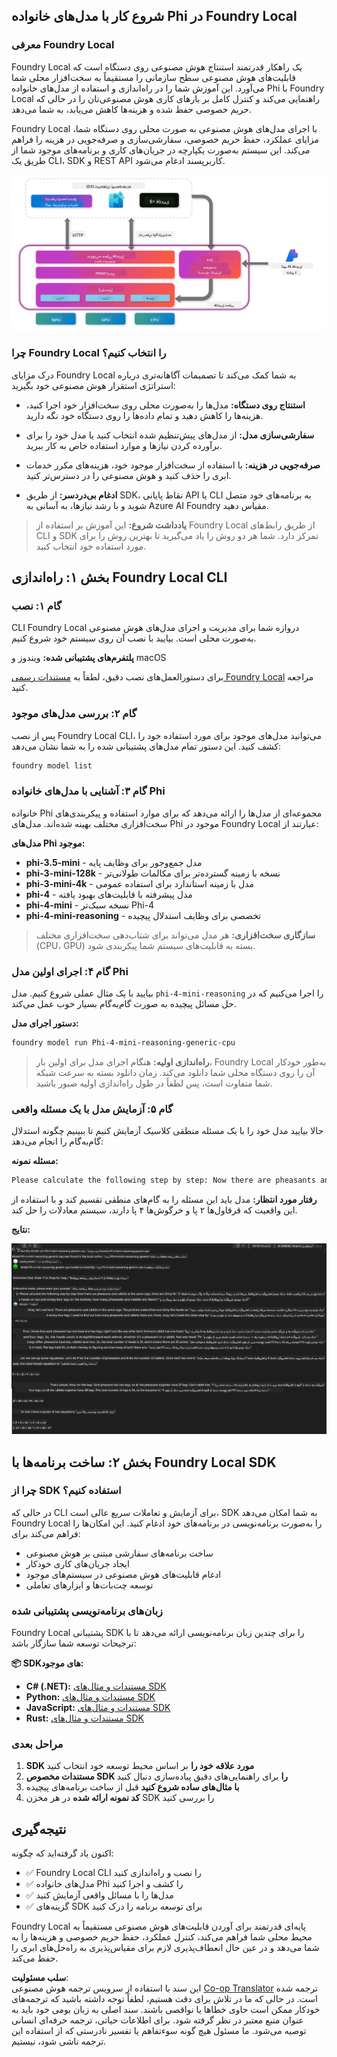<!--
CO_OP_TRANSLATOR_METADATA:
{
  "original_hash": "52973a5680a65a810aa80b7036afd31f",
  "translation_date": "2025-07-16T19:42:26+00:00",
  "source_file": "md/01.Introduction/02/07.FoundryLocal.md",
  "language_code": "fa"
}
-->
## شروع کار با مدل‌های خانواده Phi در Foundry Local

### معرفی Foundry Local

Foundry Local یک راهکار قدرتمند استنتاج هوش مصنوعی روی دستگاه است که قابلیت‌های هوش مصنوعی سطح سازمانی را مستقیماً به سخت‌افزار محلی شما می‌آورد. این آموزش شما را در راه‌اندازی و استفاده از مدل‌های خانواده Phi با Foundry Local راهنمایی می‌کند و کنترل کامل بر بارهای کاری هوش مصنوعی‌تان را در حالی که حریم خصوصی حفظ شده و هزینه‌ها کاهش می‌یابد، به شما می‌دهد.

Foundry Local با اجرای مدل‌های هوش مصنوعی به صورت محلی روی دستگاه شما، مزایای عملکرد، حفظ حریم خصوصی، سفارشی‌سازی و صرفه‌جویی در هزینه را فراهم می‌کند. این سیستم به‌صورت یکپارچه در جریان‌های کاری و برنامه‌های موجود شما از طریق یک CLI، SDK و REST API کاربرپسند ادغام می‌شود.

![arch](../../../../../translated_images/foundry-local-arch.8823e321dd8258d7d68815ddb0153503587142ff32e6997041c7cf0c9df24b49.fa.png)

### چرا Foundry Local را انتخاب کنیم؟

درک مزایای Foundry Local به شما کمک می‌کند تا تصمیمات آگاهانه‌تری درباره استراتژی استقرار هوش مصنوعی خود بگیرید:

- **استنتاج روی دستگاه:** مدل‌ها را به‌صورت محلی روی سخت‌افزار خود اجرا کنید، هزینه‌ها را کاهش دهید و تمام داده‌ها را روی دستگاه خود نگه دارید.

- **سفارشی‌سازی مدل:** از مدل‌های پیش‌تنظیم شده انتخاب کنید یا مدل خود را برای برآورده کردن نیازها و موارد استفاده خاص به کار ببرید.

- **صرفه‌جویی در هزینه:** با استفاده از سخت‌افزار موجود خود، هزینه‌های مکرر خدمات ابری را حذف کنید و هوش مصنوعی را در دسترس‌تر کنید.

- **ادغام بی‌دردسر:** از طریق SDK، نقاط پایانی API یا CLI به برنامه‌های خود متصل شوید و با رشد نیازها، به آسانی به Azure AI Foundry مقیاس دهید.

> **یادداشت شروع:** این آموزش بر استفاده از Foundry Local از طریق رابط‌های CLI و SDK تمرکز دارد. شما هر دو روش را یاد می‌گیرید تا بهترین روش را برای مورد استفاده خود انتخاب کنید.

## بخش ۱: راه‌اندازی Foundry Local CLI

### گام ۱: نصب

CLI Foundry Local دروازه شما برای مدیریت و اجرای مدل‌های هوش مصنوعی به‌صورت محلی است. بیایید با نصب آن روی سیستم خود شروع کنیم.

**پلتفرم‌های پشتیبانی شده:** ویندوز و macOS

برای دستورالعمل‌های نصب دقیق، لطفاً به [مستندات رسمی Foundry Local](https://github.com/microsoft/Foundry-Local/blob/main/README.md) مراجعه کنید.

### گام ۲: بررسی مدل‌های موجود

پس از نصب Foundry Local CLI، می‌توانید مدل‌های موجود برای مورد استفاده خود را کشف کنید. این دستور تمام مدل‌های پشتیبانی شده را به شما نشان می‌دهد:

```bash
foundry model list
```

### گام ۳: آشنایی با مدل‌های خانواده Phi

خانواده Phi مجموعه‌ای از مدل‌ها را ارائه می‌دهد که برای موارد استفاده و پیکربندی‌های سخت‌افزاری مختلف بهینه شده‌اند. مدل‌های Phi موجود در Foundry Local عبارتند از:

**مدل‌های Phi موجود:**

- **phi-3.5-mini** - مدل جمع‌وجور برای وظایف پایه
- **phi-3-mini-128k** - نسخه با زمینه گسترده‌تر برای مکالمات طولانی‌تر
- **phi-3-mini-4k** - مدل با زمینه استاندارد برای استفاده عمومی
- **phi-4** - مدل پیشرفته با قابلیت‌های بهبود یافته
- **phi-4-mini** - نسخه سبک‌تر Phi-4
- **phi-4-mini-reasoning** - تخصصی برای وظایف استدلال پیچیده

> **سازگاری سخت‌افزاری:** هر مدل می‌تواند برای شتاب‌دهی سخت‌افزاری مختلف (CPU، GPU) بسته به قابلیت‌های سیستم شما پیکربندی شود.

### گام ۴: اجرای اولین مدل Phi

بیایید با یک مثال عملی شروع کنیم. مدل `phi-4-mini-reasoning` را اجرا می‌کنیم که در حل مسائل پیچیده به صورت گام‌به‌گام بسیار خوب عمل می‌کند.

**دستور اجرای مدل:**

```bash
foundry model run Phi-4-mini-reasoning-generic-cpu
```

> **راه‌اندازی اولیه:** هنگام اجرای مدل برای اولین بار، Foundry Local به‌طور خودکار آن را روی دستگاه محلی شما دانلود می‌کند. زمان دانلود بسته به سرعت شبکه شما متفاوت است، پس لطفاً در طول راه‌اندازی اولیه صبور باشید.

### گام ۵: آزمایش مدل با یک مسئله واقعی

حالا بیایید مدل خود را با یک مسئله منطقی کلاسیک آزمایش کنیم تا ببینیم چگونه استدلال گام‌به‌گام را انجام می‌دهد:

**مسئله نمونه:**

```txt
Please calculate the following step by step: Now there are pheasants and rabbits in the same cage, there are thirty-five heads on top and ninety-four legs on the bottom, how many pheasants and rabbits are there?
```

**رفتار مورد انتظار:** مدل باید این مسئله را به گام‌های منطقی تقسیم کند و با استفاده از این واقعیت که قرقاول‌ها ۲ پا و خرگوش‌ها ۴ پا دارند، سیستم معادلات را حل کند.

**نتایج:**

![cli](../../../../../translated_images/cli.862ec6b55c2b5d916093866d4df99190150d4198fd33ab79e586f9d6f5403089.fa.png)

## بخش ۲: ساخت برنامه‌ها با Foundry Local SDK

### چرا از SDK استفاده کنیم؟

در حالی که CLI برای آزمایش و تعاملات سریع عالی است، SDK به شما امکان می‌دهد Foundry Local را به‌صورت برنامه‌نویسی در برنامه‌های خود ادغام کنید. این امکان‌ها را فراهم می‌کند برای:

- ساخت برنامه‌های سفارشی مبتنی بر هوش مصنوعی
- ایجاد جریان‌های کاری خودکار
- ادغام قابلیت‌های هوش مصنوعی در سیستم‌های موجود
- توسعه چت‌بات‌ها و ابزارهای تعاملی

### زبان‌های برنامه‌نویسی پشتیبانی شده

Foundry Local پشتیبانی SDK را برای چندین زبان برنامه‌نویسی ارائه می‌دهد تا با ترجیحات توسعه شما سازگار باشد:

**📦 SDKهای موجود:**

- **C# (.NET):** [مستندات و مثال‌های SDK](https://github.com/microsoft/Foundry-Local/tree/main/sdk/cs)
- **Python:** [مستندات و مثال‌های SDK](https://github.com/microsoft/Foundry-Local/tree/main/sdk/python)
- **JavaScript:** [مستندات و مثال‌های SDK](https://github.com/microsoft/Foundry-Local/tree/main/sdk/js)
- **Rust:** [مستندات و مثال‌های SDK](https://github.com/microsoft/Foundry-Local/tree/main/sdk/rust)

### مراحل بعدی

1. **SDK مورد علاقه خود را** بر اساس محیط توسعه خود انتخاب کنید
2. **مستندات مخصوص SDK را** برای راهنمایی‌های دقیق پیاده‌سازی دنبال کنید
3. **با مثال‌های ساده شروع کنید** قبل از ساخت برنامه‌های پیچیده
4. **کد نمونه ارائه شده** در هر مخزن SDK را بررسی کنید

## نتیجه‌گیری

اکنون یاد گرفته‌اید که چگونه:
- ✅ Foundry Local CLI را نصب و راه‌اندازی کنید
- ✅ مدل‌های خانواده Phi را کشف و اجرا کنید
- ✅ مدل‌ها را با مسائل واقعی آزمایش کنید
- ✅ گزینه‌های SDK برای توسعه برنامه را درک کنید

Foundry Local پایه‌ای قدرتمند برای آوردن قابلیت‌های هوش مصنوعی مستقیماً به محیط محلی شما فراهم می‌کند، کنترل عملکرد، حفظ حریم خصوصی و هزینه‌ها را به شما می‌دهد و در عین حال انعطاف‌پذیری لازم برای مقیاس‌پذیری به راه‌حل‌های ابری را حفظ می‌کند.

**سلب مسئولیت**:  
این سند با استفاده از سرویس ترجمه هوش مصنوعی [Co-op Translator](https://github.com/Azure/co-op-translator) ترجمه شده است. در حالی که ما در تلاش برای دقت هستیم، لطفاً توجه داشته باشید که ترجمه‌های خودکار ممکن است حاوی خطاها یا نواقصی باشند. سند اصلی به زبان بومی خود باید به عنوان منبع معتبر در نظر گرفته شود. برای اطلاعات حیاتی، ترجمه حرفه‌ای انسانی توصیه می‌شود. ما مسئول هیچ گونه سوءتفاهم یا تفسیر نادرستی که از استفاده این ترجمه ناشی شود، نیستیم.